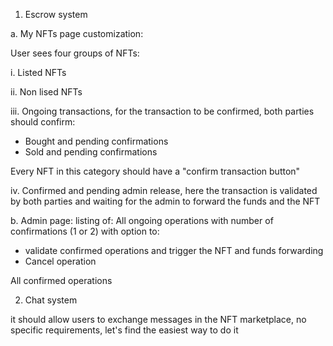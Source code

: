 1. Escrow system

a. My NFTs page customization:

User sees four groups of NFTs:

i. Listed NFTs

ii. Non lised NFTs

iii. Ongoing transactions, for the transaction to be confirmed, both parties should confirm:

 - Bought and pending confirmations
 - Sold and pending confirmations

 Every NFT in this category should have a "confirm transaction button"

 iv. Confirmed and pending admin release, here the transaction is validated by both parties and waiting for the admin to forward the funds and the NFT

 b. Admin page:
 listing of:
 All ongoing operations with number of confirmations (1 or 2) with option to:
 - validate confirmed operations and trigger the NFT and funds forwarding
 - Cancel operation

 All confirmed operations


2. Chat system


it should allow users to exchange messages in the NFT marketplace, no specific requirements, let's find the easiest way to do it
